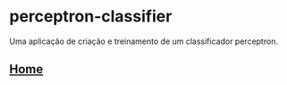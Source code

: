 # perceptron-classifier
Uma aplicação de criação e treinamento de um classificador perceptron. 

## [Home](https://github.com/basilioarth/perceptron-classifier/wiki)
